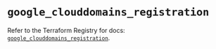 # `google_clouddomains_registration`

Refer to the Terraform Registry for docs: [`google_clouddomains_registration`](https://registry.terraform.io/providers/hashicorp/google/6.17.0/docs/resources/clouddomains_registration).
